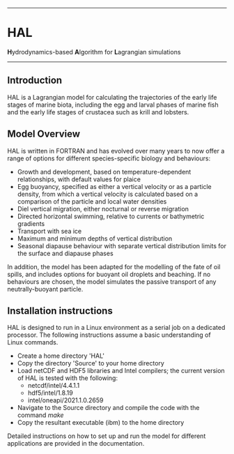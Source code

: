 - - - -
# HAL
**H**ydrodynamics-based **A**lgorithm for **L**agrangian simulations
- - - -

## Introduction

HAL is a Lagrangian model for calculating the trajectories of the early life stages of marine biota, including the egg and larval phases of marine fish and the early life stages of crustacea such as krill and lobsters.

## Model Overview

HAL is written in FORTRAN and has evolved over many years to now offer a range of options for different species-specific biology and behaviours:

* Growth and development, based on temperature-dependent relationships, with default values for plaice
* Egg buoyancy, specified as either a vertical velocity or as a particle density, from which a vertical velocity is calculated based on a comparison of the particle and local water densities
* Diel vertical migration, either nocturnal or reverse migration
* Directed horizontal swimming, relative to currents or bathymetric gradients
* Transport with sea ice
* Maximum and minimum depths of vertical distribution
* Seasonal diapause behaviour with separate vertical distribution limits for the surface and diapause phases

In addition, the model has been adapted for the modelling of the fate of oil spills, and includes options for buoyant oil droplets and beaching. If no behaviours are chosen, the model simulates the passive transport of any neutrally-buoyant particle.


## Installation instructions

HAL is designed to run in a Linux environment as a serial job on a dedicated processor. The following instructions assume a basic understanding of Linux commands.
* Create a home directory 'HAL'
* Copy the directory 'Source' to your home directory
* Load netCDF and HDF5 libraries and Intel compilers; the current version of HAL is tested with the following:
  * netcdf/intel/4.4.1.1
  * hdf5/intel/1.8.19
  * intel/oneapi/2021.1.0.2659
* Navigate to the Source directory and compile the code with the command _make_
* Copy the resultant executable (ibm) to the home directory

Detailed instructions on how to set up and run the model for different applications are provided in the documentation.
